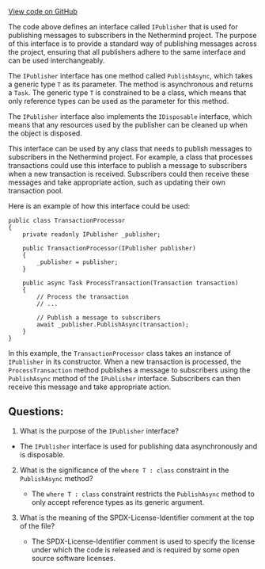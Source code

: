 [View code on GitHub](https://github.com/NethermindEth/nethermind/src/Nethermind/Nethermind.Core/PubSub/IPublisher.cs)

The code above defines an interface called `IPublisher` that is used for publishing messages to subscribers in the Nethermind project. The purpose of this interface is to provide a standard way of publishing messages across the project, ensuring that all publishers adhere to the same interface and can be used interchangeably.

The `IPublisher` interface has one method called `PublishAsync`, which takes a generic type `T` as its parameter. The method is asynchronous and returns a `Task`. The generic type `T` is constrained to be a class, which means that only reference types can be used as the parameter for this method.

The `IPublisher` interface also implements the `IDisposable` interface, which means that any resources used by the publisher can be cleaned up when the object is disposed.

This interface can be used by any class that needs to publish messages to subscribers in the Nethermind project. For example, a class that processes transactions could use this interface to publish a message to subscribers when a new transaction is received. Subscribers could then receive these messages and take appropriate action, such as updating their own transaction pool.

Here is an example of how this interface could be used:

```
public class TransactionProcessor
{
    private readonly IPublisher _publisher;

    public TransactionProcessor(IPublisher publisher)
    {
        _publisher = publisher;
    }

    public async Task ProcessTransaction(Transaction transaction)
    {
        // Process the transaction
        // ...

        // Publish a message to subscribers
        await _publisher.PublishAsync(transaction);
    }
}
```

In this example, the `TransactionProcessor` class takes an instance of `IPublisher` in its constructor. When a new transaction is processed, the `ProcessTransaction` method publishes a message to subscribers using the `PublishAsync` method of the `IPublisher` interface. Subscribers can then receive this message and take appropriate action.
## Questions: 
 1. What is the purpose of the `IPublisher` interface?
   - The `IPublisher` interface is used for publishing data asynchronously and is disposable.

2. What is the significance of the `where T : class` constraint in the `PublishAsync` method?
   - The `where T : class` constraint restricts the `PublishAsync` method to only accept reference types as its generic argument.

3. What is the meaning of the SPDX-License-Identifier comment at the top of the file?
   - The SPDX-License-Identifier comment is used to specify the license under which the code is released and is required by some open source software licenses.
